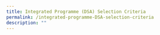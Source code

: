 ```yaml
---
title: Integrated Programme (DSA) Selection Criteria
permalink: /integrated-programme-DSA-selection-criteria
description: ""
---
```


